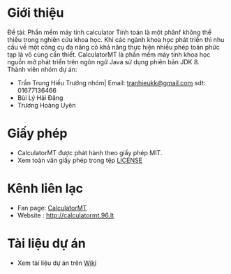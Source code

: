 # Giới thiệu
Đề tài: Phần mềm máy tính calculator
Tính toán là một phânf không thể thiếu trong nghiên cứu khoa học. Khi các ngành khoa học phát triển thì nhu cầu về một công cụ đa năng có khả năng thực hiện nhiều phép toán phức tạp là vô cùng cần thiết.
CalculatorMT là phần mềm máy tính khoa học nguồn mở phát triển trên ngôn ngữ Java sử dụng phiên bản JDK 8.<br/>
﻿Thành viên nhóm dự án:<br/>
* Trần Trung Hiếu	  Trưởng nhóm|  Email: tranhieukk@gmail.com sdt: 01677136466<br/>
* Bùi Lý Hải Đăng<br/>
* Trương Hoàng Uyên<br/>



# Giấy phép
* CalculatorMT  được phát hành theo giấy phép MIT.
* Xem toàn văn giấy phép trong tệp [LICENSE](LICENSE)

# Kênh liên lạc

* Fan page: [CalculatorMT](https://www.facebook.com/Calculatormt-484613765210615/)
* Website : http://calculatormt.96.lt

# Tài liệu dự án
* Xem tài liệu dự án trên [Wiki](https://github.com/CookiesTCU/doc/wiki)
